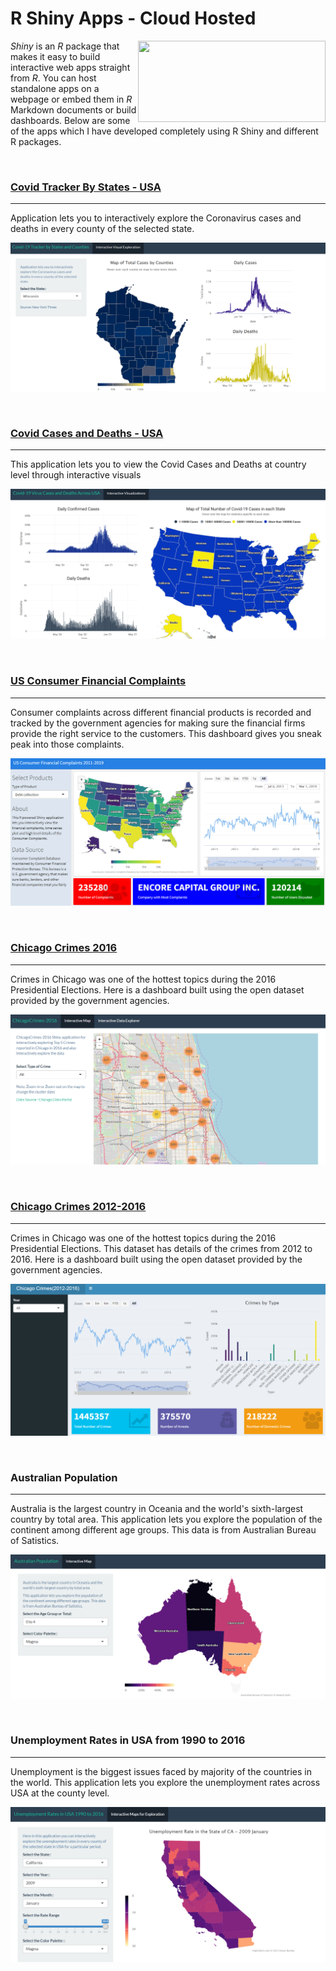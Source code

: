 # R Shiny Apps - Cloud Hosted

<img align="right" src="https://cpsievert.me/images/thumbs/shiny.png" height="130" width="300" />

_Shiny_ is an _R_ package that makes it easy to build interactive web apps straight from _R_. You can host standalone apps on a webpage or embed them in _R_ Markdown documents or build dashboards.  Below are some of the apps which I have developed completely using R Shiny and different R packages.

<br>

### [Covid Tracker By States - USA](https://covid19tracking.shinyapps.io/Covid19USAStatesandCounties/)
----------------------------------------------

Application lets you to interactively explore the Coronavirus cases and deaths in every county of the selected state.

![](/images/Covid19USAStatesandCounties.PNG)

<br>


### [Covid Cases and Deaths - USA](https://covid19tracking.shinyapps.io/Covid19_USA_Numbers)
----------------------------------------------

This application lets you to view the Covid Cases and Deaths at country level through interactive visuals

![](/images/Covid19_USA_Numbers.PNG)

<br>

### [US Consumer Financial Complaints](https://umeshjn.shinyapps.io/usconsumerfinancialcomplaints/)

----------------------------------------------

Consumer complaints across different financial products is recorded and tracked by the government agencies for making sure the financial firms provide the right service to the customers. This dashboard gives you sneak peak into those complaints.

![](/images/USConsumerFinancialComplaints.PNG)

<br>

### [Chicago Crimes 2016](https://umeshjn.shinyapps.io/ChicagoCrimes2016/)

-----------------------------------------------------------

Crimes in Chicago was one of the hottest topics during the 2016 Presidential Elections. Here is a dashboard built using the open dataset provided by the government agencies.

![](/images/ChicagoCrime2016.PNG)


<br>

### [Chicago Crimes 2012-2016](https://umeshjn.shinyapps.io/ChicagoCrimes2012-2016/)

-----------------------------------------------------------

Crimes in Chicago was one of the hottest topics during the 2016 Presidential Elections. This dataset has details of the crimes from 2012 to 2016. Here is a dashboard built using the open dataset provided by the government agencies.

![](/images/ChicagoCrimes2012-2016.PNG)

<br>

### Australian Population

----------------------------------------------

Australia is the largest country in Oceania and the world's sixth-largest country by total area. This application lets you explore the population of the continent among different age groups. This data is from Australian Bureau of Satistics.

![](/images/AustralianPopulation.PNG)

<br>

### Unemployment Rates in USA from 1990 to 2016

----------------------------------------------

Unemployment is the biggest issues faced by majority of the countries in the world. This application lets you explore the unemployment rates across USA at the county level.

![](/images/unemployment.PNG)
